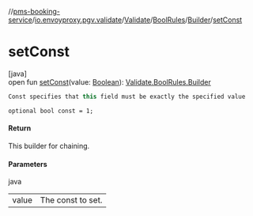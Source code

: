 //[pms-booking-service](../../../../../index.md)/[io.envoyproxy.pgv.validate](../../../index.md)/[Validate](../../index.md)/[BoolRules](../index.md)/[Builder](index.md)/[setConst](set-const.md)

# setConst

[java]\
open fun [setConst](set-const.md)(value: [Boolean](https://kotlinlang.org/api/core/kotlin-stdlib/kotlin/-boolean/index.html)): [Validate.BoolRules.Builder](index.md)

```kotlin
Const specifies that this field must be exactly the specified value

```
`optional bool const = 1;`

#### Return

This builder for chaining.

#### Parameters

java

| | |
|---|---|
| value | The const to set. |